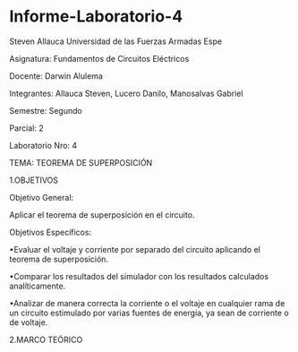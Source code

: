 # Informe-Laboratorio-4
Steven Allauca
Universidad de las Fuerzas Armadas Espe

Asignatura: Fundamentos de Circuitos Eléctricos

Docente:  Darwin Alulema

Integrantes: Allauca Steven, Lucero Danilo, Manosalvas Gabriel

Semestre: Segundo

Parcial: 2

Laboratorio Nro: 4

TEMA: TEOREMA DE SUPERPOSICIÓN

1.OBJETIVOS

Objetivo General:

Aplicar el teorema de superposición en el circuito.

Objetivos Específicos:

•Evaluar el voltaje y corriente por separado del circuito aplicando el teorema de superposición.

•Comparar los resultados del simulador con los resultados calculados analíticamente.

•Analizar de manera correcta la corriente o el voltaje en cualquier rama de un circuito estimulado por varias fuentes de energía, ya sean de corriente o de voltaje.

2.MARCO TEÓRICO
